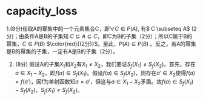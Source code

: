 # capacity_loss

1.(8分)任取A的幂集中的一个元素集合C，即$\forall C \in P(A)$, 有$ C \subseteq A$ (2分)；由条件A是B的子集知 $C \subseteq A\subseteq C$，即C为B的子集（2分）；所以C属于B的幂集，$C\in P(B)$ $\color{red}{(2分)}$。至此，$P(A) \subseteq P(B)$ 。反之，若A的幂集是B的幂集的子集，一定有A是B的子集（2分）。

2. (8分) 假设A的子集$X_1$和$X_2$有$X_1\neq X_2$，我们要证$S_f(X_1)\neq S_f(X_2)$。首先，存在$a\in X_1-X_2$，即$f(a)\in S_f(X_1)$。假设$f(a)\in S_f(X_2)$，则存在$a'\in X_2$使得$f(a)=f(a')$，因f为单射函数知$a=a'$，但这与$a\in X_1-X_2$矛盾。故$f(a)\in S_f(X_1)-S_f(X_2)，S_f(X_1)\neq S_f(X_2)$。
